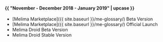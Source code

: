 #### {{ "November - December 2018 - January 2019" | upcase }}

* [Melima Marketplace]({{ site.baseurl }}/me-glossary/) Beta Version
* [Melima Marketplace]({{ site.baseurl }}/me-glossary/) Official Launch
* Melima Droid Beta Version
* Melima Droid Stable Version

